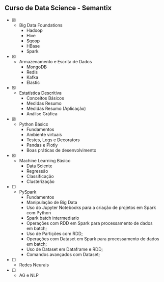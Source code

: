 ## Curso de Data Science -  Semantix

- [x] - Big Data Foundations
    - Hadoop
    - Hive
    - Sqoop
    - HBase
    - Spark

- [x] - Armazenamento e Escrita de Dados
    - MongoDB
    - Redis
    - Kafka
    - Elastic
    
- [x] - Estatística Descritiva
    - Conceitos Básicos
    - Medidas Resumo
    - Medidas Resumo (Aplicação)
    - Análise Gráfica

- [x] - Python Básico
    - Fundamentos
    - Ambiente virtuais
    - Testes, Logs e Decorators
    - Pandas e Plotly
    - Boas práticas de desenvolvimento

- [x] - Machine Learning Básico
    - Data Sciente
    - Regressão
    - Classificação
    - Clusterização

- [ ] - PySpark
    - Fundamentos
    - Manipulação de Big Data
    - Uso do Jupyter Notebooks para a criação de projetos em Spark com Python
    - Spark batch intermediario
    - Operações com RDD em Spark para processamento de dados em batch;
    - Uso de Partições com RDD;
    - Operações com Dataset em Spark para processamento de dados em batch;
    - Uso de Dataset em Dataframe e RDD;
    - Comandos avançados com Dataset;
    
- [ ] - Redes Neurais
- [ ] - AG e NLP
